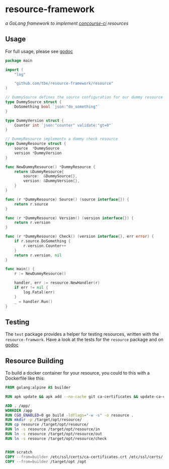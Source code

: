 # resource-framework

*a GoLang framework to implement [concourse-ci][1] resources*

## Usage

For full usage, please see [godoc][2]

```go
package main

import (
	"log"

	"github.com/tbe/resource-framework/resource"
)

// DummySource defines the source configuration for our dummy resource
type DummySource struct {
	DoSomething bool `json:"do_something"`
}

type DummyVersion struct {
	Counter int `json:"counter" validate:"gt=0"`
}

// DummyResource implements a dummy check resource
type DummyResource struct {
	source  *DummySource
	version *DummyVersion
}

func NewDummyResource() *DummyResource {
	return &DummyResource{
		source:  &DummySource{},
		version: &DummyVersion{},
	}
}

func (r *DummyResource) Source() (source interface{}) {
	return r.source
}

func (r *DummyResource) Version() (version interface{}) {
	return r.version
}

func (r *DummyResource) Check() (version interface{}, err error) {
	if r.source.DoSomething {
		r.version.Counter++
	}
	return r.version, nil
}

func main() {
	r := NewDummyResource()

	handler, err := resource.NewHandler(r)
	if err != nil {
		log.Fatal(err)
	}
	_ = handler.Run()
}
```

## Testing

The `test` package provides a helper for testing resources, written with the `resource-framwork`.
Have a look at the tests for the `resource` package and on [godoc][3]

## Resource Building

To build a docker container for your resource, you could to this with a Dockerfile like this:

```Dockerfile
FROM golang:alpine AS builder

RUN apk update && apk add --no-cache git ca-certificates && update-ca-certificates

ADD . /app/
WORKDIR /app
RUN CGO_ENABLED=0 go build -ldflags="-w -s" -o resource .
RUN mkdir -p /target/opt/resource/
RUN cp resource /target/opt/resource/
RUN ln -s resource /target/opt/resource/in
RUN ln -s resource /target/opt/resource/out
RUN ln -s resource /target/opt/resource/check


FROM scratch
COPY --from=builder /etc/ssl/certs/ca-certificates.crt /etc/ssl/certs/
COPY --from=builder /target/opt /opt
```

[1]: https://concourse-ci.org/
[2]: https://godoc.org/github.com/tbe/resource-framework/resource
[3]: https://godoc.org/github.com/tbe/resource-framework/test
